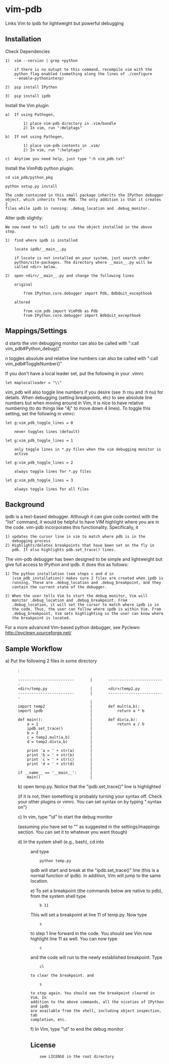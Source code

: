 vim-pdb
===

Links Vim to ipdb for lightweight but powerful debugging

Installation
------------

Check Dependencies

    1)  vim --version | grep +python

        if there is no outupt to this command, recompile vim with the
        python flag enabled (something along the lines of ./configure
        --enable-pythoninterp)

    2)  pip install IPython

    3)  pip install ipdb

Install the Vim plugin

    a)  If using Pathogen,

            1) place vim-pdb directory in .vim/bundle
            2) In vim, run ":Helptags"

    b)  If not using Pathogen,

            1) place vim-pdb contents in .vim/
            2) In vim, run ":helptags"

    c)  Anytime you need help, just type ":h vim_pdb.txt"

Install the VimPdb python plugin:

    cd vim_pdb/python_pkg

    python setup.py install

    The code contained in this small package inherits the IPython debugger
    object, which inherits from PDB. The only addition is that it creates 2
    files while ipdb is running: .debug_location and .debug_monitor.

Alter ipdb slightly:

    We now need to tell ipdb to use the object installed in the above step.

    1)  find where ipdb is installed

        locate ipdb/__main__.py

        if locate is not installed on your system, just search under
        python/site-packages. The directory where __main__.py will be
        called <dir> below.

    2)  open <dir>/__main__.py and change the following lines

        original

            from IPython.core.debugger import Pdb, BdbQuit_excepthook

        altered

            from vim_pdb import VimPdb as Pdb
            from IPython.core.debugger import BdbQuit_excepthook

Mappings/Settings
----------

<localleader>d  starts the vim debugging monitor
                can also be called with ":call vim_pdb#Python_debug()"

<localleader>n  toggles absolute and relative line numbers
                can also be called with ":call vim_pdb#ToggleNumber()"

If you don't have a local leader set, put the following in your .vimrc

    let maplocalleader = "\\"

vim_pdb will also toggle line numbers if you desire (see :h rnu and :h nu)
for details. When debugging (setting breakpoints, etc) to see absolute
line numbers but when moving around in Vim, it is nice to have relative
numbering (to do things like "4j" to move down 4 lines). To toggle this
setting, set the following in vimrc:

    let g:vim_pdb_toggle_lines = 0

        never toggles lines (default)

    let g:vim_pdb_toggle_lines = 1

        only toggle lines in *.py files when the vim debugging monitor is
        active

    let g:vim_pdb_toggle_lines = 2

        always toggle lines for *.py files

    let g:vim_pdb_toggle_lines = 3

        always toggle lines for all files

Background
----------

ipdb is a text-based debugger. Although it can give code context with the
"list" command, it would be helpful to have VIM highlight where you are in
the code. vim-pdb incorporates this functionality. Specifically, it

    1) updates the cursor line in vim to match where pdb is in the
       debugging process
    2) Highlights/deletes breakpoints that have been set on the fly in
       pdb. It also highlights pdb.set_trace() lines.

The vim-pdb debugger has been designed to be simple and lightweight but
give full access to IPython and ipdb. It does this as follows:

    1) The python installation (see steps c and d in
       |vim_pdb_installation|) makes sure 2 files are created when ipdb is
       running. These are .debug_location and .debug_breakpoint, and they
       contain the current state of the debugger.

    2) When the user tells Vim to start the debug monitor, Vim will
       monitor .debug_location and .debug_breakpoint. From
       .debug_location, it will set the cursor to match where ipdb is in
       the code. Thus, the user can follow where ipdb is within Vim. From
       .debug_breakpoint, Vim sets highlighting so the user can know where
       the breakpoint is located.

For a more advanced Vim-based python debugger, see Pyclewn:
http://pyclewn.sourceforge.net/

Sample Workflow
------------------

a)  Put the following 2 files in some directory <dir>:

    -------------------------       |       -------------------------
    <dir>/temp.py                   |       <dir>/temp2.py
    -------------------------       |       -------------------------
                                    |
    import temp2                    |       def mult(a,b):
    import ipdb                     |           return a * b
                                    |
    def main():                     |       def div(a,b):
        a = 1                       |           return a / b
        ipdb.set_trace()            |
        b = 2                       |
        c = temp2.mult(a,b)         |
        d = temp2.div(a,b)          |
                                    |
        print 'a = ' + str(a)       |
        print 'b = ' + str(b)       |
        print 'c = ' + str(c)       |
        print 'd = ' + str(d)       |
                                    |
    if __name__ == '__main__':      |
        main()                      |

b) open temp.py. Notice that the "ipdb.set_trace()" line is highlighted

   (if it is not, then something is probably turning your syntax off.
   Check your other plugins or vimrc. You can set syntax on by typing
   ":syntax on")

c) In vim, type "\d" to start the debug monitor

   (assuming you have set <localleader> to "\" as suggested in the
   settings/mappings section. You can set it to whatever you want though)

d) In the system shell (e.g., bash), cd into <dir> and type

        python temp.py

   ipdb will start and break at the "ipdb.set_trace()" line (this is a
   normal function of ipdb). In addition, Vim will jump to the same
   location.

e) To set a breakpoint (the commands below are native to pdb), from the
   system shell type

        b 11

   This will set a breakpoint at line 11 of temp.py. Now type

        s

   to step 1 line forward in the code. You should see Vim now highlight
   line 11 as well. You can now type

        c

   and the code will run to the newly established breakpoint. Type

        cl

    to clear the breakpoint. and

        s

    to step again. You should see the breakpoint cleared in Vim. In
    addition to the above commands, all the niceties of IPython and ipdb
    are available from the shell, including object inspection, tab
    completion, etc.

f)  In Vim, type "\d" to end the debug monitor

License
----------

        see LICENSE in the root directory
